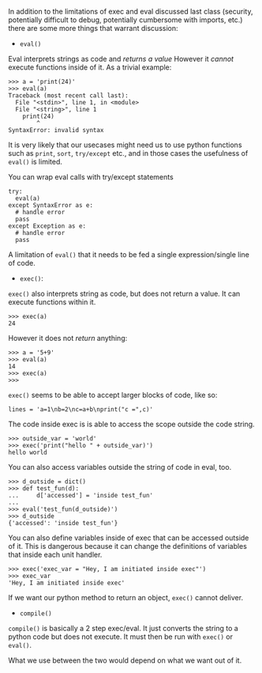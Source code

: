 In addition to the limitations of exec and eval discussed last class (security, potentially difficult to debug, potentially cumbersome with imports, etc.) there
are some more things that warrant discussion:

* `eval()`

Eval interprets strings as code and _returns a value_
However it _cannot_ execute functions inside of it.
As a trivial example:

```
>>> a = 'print(24)'
>>> eval(a)
Traceback (most recent call last):
  File "<stdin>", line 1, in <module>
  File "<string>", line 1
    print(24)
        ^
SyntaxError: invalid syntax
```

It is very likely that our usecases might need us to use
python functions such as `print`, `sort`, `try/except` etc., and in those cases the usefulness of `eval()` is limited.

You can wrap eval calls with try/except statements
```
try:
  eval(a)
except SyntaxError as e:
  # handle error
  pass
except Exception as e:
  # handle error
  pass
```

A limitation of `eval()` that it needs to be fed a single expression/single line of code.


* `exec()`:

`exec()` also interprets string as code, but does not return a value.
It can execute functions within it.

```
>>> exec(a)
24

```

However it does not _return_ anything:

```
>>> a = '5+9'
>>> eval(a)
14
>>> exec(a)
>>>

```
`exec()` seems to be able to accept larger blocks of code, like so:

```
lines = 'a=1\nb=2\nc=a+b\nprint("c =",c)'

```

The code inside exec is is able to access the scope outside the code string.
```
>>> outside_var = 'world'
>>> exec('print("hello " + outside_var)')
hello world

```

You can also access variables outside the string of code in eval, too.
```
>>> d_outside = dict()
>>> def test_fun(d):
...     d['accessed'] = 'inside test_fun'
...
>>> eval('test_fun(d_outside)')
>>> d_outside
{'accessed': 'inside test_fun'}

```

You can also define variables inside of exec that can be accessed outside of it.
This is dangerous because it can change the definitions of variables that inside each unit handler.
```
>>> exec('exec_var = "Hey, I am initiated inside exec"')
>>> exec_var
'Hey, I am initiated inside exec'

```


If we want our python method to return an object, `exec()` cannot deliver.

* `compile()`

`compile()` is basically a 2 step exec/eval. It just converts the string to a python code but does not execute.
It must then be run with `exec()` or `eval()`.


What we use between the two would depend on what we want out of it.



